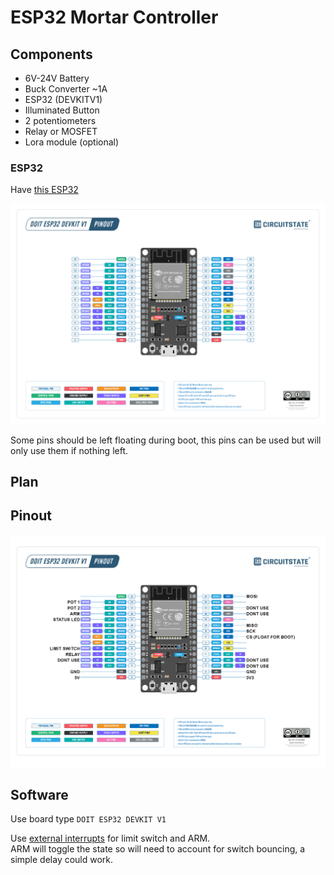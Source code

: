 # ESP32 Mortar Controller

## Components
- 6V-24V Battery
- Buck Converter ~1A
- ESP32 (DEVKITV1)
- Illuminated Button
- 2 potentiometers
- Relay or MOSFET
- Lora module (optional)

### ESP32

Have [this ESP32](https://www.circuitstate.com/pinouts/doit-esp32-devkit-v1-wifi-development-board-pinout-diagram-and-reference/)

<img src="./Misc/ESP32-DevKit-V1-Pinout.png" alt="KeySizes" width="800"/> 

Some pins should be left floating during boot, this pins can be used but will only use them if nothing left.




## Plan



## Pinout
<img src="./Misc/Pinout.png" alt="KeySizes" width="800"/> 


## Software

  Use board type `DOIT ESP32 DEVKIT V1`

  Use [external interrupts](https://microcontrollerslab.com/esp32-external-interrupts-tutorial-arduino-ide/) for limit switch and ARM.  
  ARM will toggle the state so will need to account for switch bouncing, a simple delay could work.
